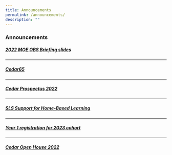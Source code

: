 ```yaml
---
title: Announcements
permalink: /announcements/
description: ""
---
```

### Announcements

##### [2022 MOE OBS Briefing slides](/files/obs.pdf)

* * *
##### [Cedar65](https://sites.google.com/moe.edu.sg/cedar65)

* * *
##### [Cedar Prospectus 2022](/files/Cedar%20Prospectus%202022_update%2028Apr.pdf)
* * *

##### [SLS Support for Home-Based Learning](https://moe-cedargirlssec-staging.netlify.app/contact-us/sls-support-hbl/)

* * *

##### [Year 1 registration for 2023 cohort](https://moe-cedargirlssec-staging.netlify.app/admissions/year-1-registration-exercise-2023/)
* * *

##### [Cedar Open House 2022](https://sites.google.com/moe.edu.sg/cedar-open-house-2022)